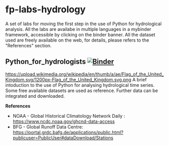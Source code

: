# fp-labs-hydrology
A set of labs for moving the first step in the use of Python for hydrological analysis.
All the labs are availabe in multiple languages in a mybinder framework, accessible by clicking on the binder banner.
All the dataset used are freely available on the web, for details, please refers to the "References" section.

## Python_for_hydrologists [![Binder](https://mybinder.org/badge_logo.svg)](https://mybinder.org/v2/gh/c-hydro/fp-labs-hydrology/HEAD)
https://upload.wikimedia.org/wikipedia/en/thumb/a/ae/Flag_of_the_United_Kingdom.svg/1200px-Flag_of_the_United_Kingdom.svg.png
A brief intoduction to the use of Python for analysing hydrological time series.
Some free available datasets are used as reference. 
Further data can be integrated and downloaded. 

**References**
* NOAA - Global Historical Climatology Network Daily : https://www.ncdc.noaa.gov/ghcnd-data-access
* BFG - Global Runoff Data Centre: https://portal.grdc.bafg.de/applications/public.html?publicuser=PublicUser#dataDownload/Stations
